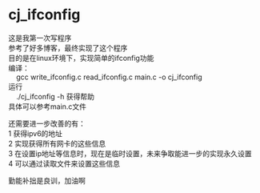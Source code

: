 # cj_ifconfig

这是我第一次写程序</br>
参考了好多博客，最终实现了这个程序</br>
目的是在linux环境下，实现简单的ifconfig功能</br>
编译：</br>
&nbsp;&nbsp;&nbsp;&nbsp;gcc write_ifconfig.c read_ifconfig.c main.c -o cj_ifconfig </br>
运行</br>
&nbsp;&nbsp;&nbsp;&nbsp;./cj_ifconfig -h 获得帮助</br>
具体可以参考main.c文件</br>

还需要进一步改善的有：</br>
1 获得ipv6的地址</br>
2 实现获得所有网卡的这些信息</br>
3 在设置ip地址等信息时，现在是临时设置，未来争取能进一步的实现永久设置</br>
4 可以通过读取文件来设置这些信息 </br>

勤能补拙是良训，加油啊
